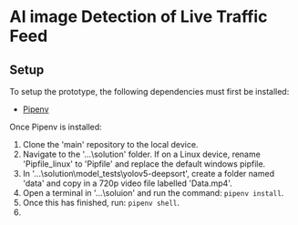 # AI image Detection of Live Traffic Feed

## Setup

To setup the prototype, the following dependencies must first be installed:

- [Pipenv]([url](https://pypi.org/project/pipenv/))

Once Pipenv is installed:

1. Clone the 'main' repository to the local device.
2. Navigate to the '...\solution' folder. If on a Linux device, rename 'Pipfile_linux' to 'Pipfile' and replace the default windows pipfile.
3. In '...\solution\model_tests\yolov5-deepsort', create a folder named 'data' and copy in a 720p video file labelled 'Data.mp4'.
4. Open a terminal in '...\soluion' and run the command: ```pipenv install```.
5. Once this has finished, run: ```pipenv shell```.
6. 
